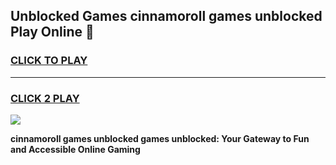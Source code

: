 
## Unblocked Games cinnamoroll games unblocked Play Online 👋
<h3>
<a href="https://news.freeplayer.one?title=cinnamoroll_games_unblocked&ref=17F">CLICK TO PLAY</a></h3>
<hr>

<h3>
<a href="https://news.freeplayer.one?title=cinnamoroll_games_unblocked&ref=17F">CLICK 2 PLAY</a>
  
</h3>

<a href="https://news.freeplayer.one?title=cinnamoroll_games_unblocked&ref=17F/"><img src="https://clearcache.store/games.png"></a>


**cinnamoroll games unblocked games unblocked: Your Gateway to Fun and Accessible Online Gaming**
